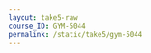 ```yaml
---
layout: take5-raw
course_ID: GYM-5044
permalink: /static/take5/gym-5044
---
```


[1]: https://thegymnasium.com/take5
[2]: https://thegymnasium.com/courses
